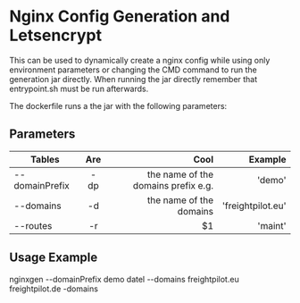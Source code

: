 # Nginx Config Generation and Letsencrypt

This can be used to dynamically create a nginx config while using only environment parameters or 
changing the CMD command to run the generation jar directly. When running the jar directly 
remember that entrypoint.sh must be run afterwards.


The dockerfile runs a the jar with the following parameters:


## Parameters
| Tables        | Are           | Cool                                | Example             |
| ------------- |:-------------:| -----------------------------------:| -----------------:  |
| --domainPrefix| -dp           |  the name of the domains prefix e.g. |'demo'               | 
| --domains      | -d            |  the name of the domains             |'freightpilot.eu'    |          
| --routes      | -r            |    $1                               |'maint'              |


## Usage Example

nginxgen --domainPrefix demo datel --domains freightpilot.eu freightpilot.de -domains 